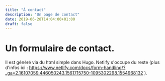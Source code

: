```yaml
---
title: "À contact"
description: "Un page de contact"
date: 2019-06-28T14:04:00+01:00
draft: false
---
```


# Un formulaire de contact.

Il est généré via du html simple dans Hugo. Netlify s'occupe du reste (plus d'infos ici : https://www.netlify.com/docs/form-handling/?_ga=2.16107059.446050243.1561715750-1095302298.1554968132 ).

